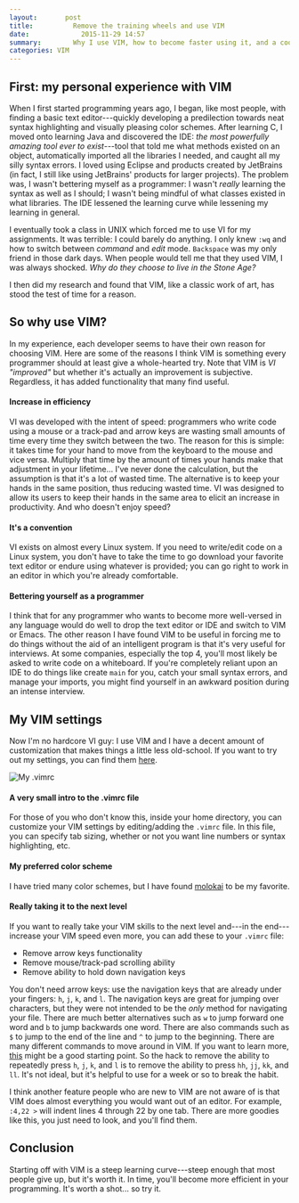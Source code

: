 ```yaml
---
layout:		  post
title:			Remove the training wheels and use VIM
date:			  2015-11-29 14:57
summary:		Why I use VIM, how to become faster using it, and a cool trick I learned to take your VIM mastery to the next level
categories:	VIM
---
```


## First: my personal experience with VIM
When I first started programming years ago, I began, like most people, with finding a basic text editor---quickly developing a predilection towards neat syntax highlighting and visually pleasing color schemes. After learning C, I moved onto learning Java and discovered the IDE: *the most powerfully amazing tool ever to exist*---tool that told me what methods existed on an object, automatically imported all the libraries I needed, and caught all my silly syntax errors. I loved using Eclipse and products created by JetBrains (in fact, I still like using JetBrains' products for larger projects). The problem was, I wasn't bettering myself as a programmer: I wasn't *really* learning the syntax as well as I should; I wasn't being mindful of what classes existed in what libraries. The IDE lessened the learning curve while lessening my learning in general. 

I eventually took a class in UNIX which forced me to use VI for my assignments. It was terrible: I could barely do anything. I only knew `:wq` and how to switch between *command* and *edit* mode. `Backspace` was my only friend in those dark days. When people would tell me that they used VIM, I was always shocked. *Why do they choose to live in the Stone Age?* 

I then did my research and found that VIM, like a classic work of art, has stood the test of time for a reason.

## So why use VIM?
In my experience, each developer seems to have their own reason for choosing VIM. Here are some of the reasons I think VIM is something every programmer should at least give a whole-hearted try. Note that VIM is *VI "improved"* but whether it's actually an improvement is subjective. Regardless, it has added functionality that many find useful.

#### Increase in efficiency
VI was developed with the intent of speed: programmers who write code using a mouse or a track-pad and arrow keys are wasting small amounts of time every time they switch between the two. The reason for this is simple: it takes time for your hand to move from the keyboard to the mouse and vice versa. Multiply that time by the amount of times your hands make that adjustment in your lifetime... I've never done the calculation, but the assumption is that it's a lot of wasted time. The alternative is to keep your hands in the same position, thus reducing wasted time. VI was designed to allow its users to keep their hands in the same area to elicit an increase in productivity. And who doesn't enjoy speed?

#### It's a convention
VI exists on almost every Linux system. If you need to write/edit code on a Linux system, you don't have to take the time to go download your favorite text editor or endure using whatever is provided; you can go right to work in an editor in which you're already comfortable.

#### Bettering yourself as a programmer
I think that for any programmer who wants to become more well-versed in any language would do well to drop the text editor or IDE and switch to VIM or Emacs. The other reason I have found VIM to be useful in forcing me to do things without the aid of an intelligent program is that it's very useful for interviews. At some companies, especially the top 4, you'll most likely be asked to write code on a whiteboard. If you're completely reliant upon an IDE to do things like create `main` for you, catch your small syntax errors, and manage your imports, you might find yourself in an awkward position during an intense interview.


## My VIM settings
Now I'm no hardcore VI guy: I use VIM and I have a decent amount of customization that makes things a little less old-school. If you want to try out my settings, you can find them [here](https://github.com/zakrywilson/vim-customization).

![My .vimrc](http://i.imgur.com/PPz9PBD.png)

#### A very small intro to the .vimrc file
For those of you who don't know this, inside your home directory, you can customize your VIM settings by editing/adding the `.vimrc` file. In this file, you can specify tab sizing, whether or not you want line numbers or syntax highlighting, etc.

#### My preferred color scheme
I have tried many color schemes, but I have found [molokai](https://github.com/tomasr/molokai) to be my favorite.

#### Really taking it to the next level
If you want to really take your VIM skills to the next level and---in the end---increase your VIM speed even more, you can add these to your `.vimrc` file: 

* Remove arrow keys functionality
* Remove mouse/track-pad scrolling ability
* Remove ability to hold down navigation keys

You don't need arrow keys: use the navigation keys that are already under your fingers: `h`, `j`, `k`, and `l`. The navigation keys are great for jumping over characters, but they were not intended to be the *only* method for navigating your file. There are much better alternatives such as `w` to jump forward one word and `b` to jump backwards one word. There are also commands such as `$` to jump to the end of the line and `^` to jump to the beginning. There are many different commands to move around in VIM. If you want to learn more, [this](http://vim.rtorr.com/) might be a good starting point. So the hack to remove the ability to repeatedly press `h`, `j`, `k`, and `l` is to remove the ability to press `hh`, `jj`, `kk`, and `ll`. It's not ideal, but it's helpful to use for a week or so to break the habit.

I think another feature people who are new to VIM are not aware of is that VIM does almost everything you would want out of an editor. For example, `:4,22 >` will indent lines 4 through 22 by one tab. There are more goodies like this, you just need to look, and you'll find them. 

## Conclusion
Starting off with VIM is a steep learning curve---steep enough that most people give up, but it's worth it. In time, you'll become more efficient in your programming. It's worth a shot... so try it.
